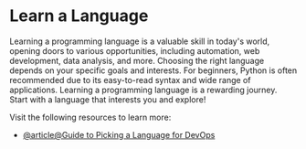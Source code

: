 # Learn a Language

Learning a programming language is a valuable skill in today's world, opening doors to various opportunities, including automation, web development, data analysis, and more. Choosing the right language depends on your specific goals and interests. For beginners, Python is often recommended due to its easy-to-read syntax and wide range of applications. Learning a programming language is a rewarding journey. Start with a language that interests you and explore!

Visit the following resources to learn more:

- [@article@Guide to Picking a Language for DevOps](https://cs.fyi/guide/programming-language-for-devops)